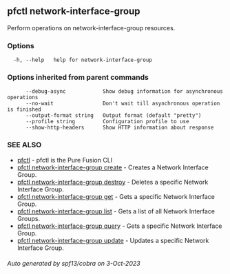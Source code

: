 ## pfctl network-interface-group

Perform operations on network-interface-group resources.

### Options

```
  -h, --help   help for network-interface-group
```

### Options inherited from parent commands

```
      --debug-async            Show debug information for asynchronous operations
      --no-wait                Don't wait till asynchronous operation is finished
      --output-format string   Output format (default "pretty")
      --profile string         Configuration profile to use
      --show-http-headers      Show HTTP information about response
```

### SEE ALSO

* [pfctl](pfctl.md)	 - pfctl is the Pure Fusion CLI
* [pfctl network-interface-group create](pfctl_network-interface-group_create.md)	 - Creates a Network Interface Group.
* [pfctl network-interface-group destroy](pfctl_network-interface-group_destroy.md)	 - Deletes a specific Network Interface Group.
* [pfctl network-interface-group get](pfctl_network-interface-group_get.md)	 - Gets a specific Network Interface Group.
* [pfctl network-interface-group list](pfctl_network-interface-group_list.md)	 - Gets a list of all Network Interface Groups.
* [pfctl network-interface-group query](pfctl_network-interface-group_query.md)	 - Gets a specific Network Interface Group.
* [pfctl network-interface-group update](pfctl_network-interface-group_update.md)	 - Updates a specific Network Interface Group.

###### Auto generated by spf13/cobra on 3-Oct-2023
